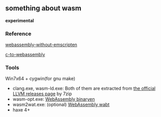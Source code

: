 something about wasm
--------

**experimental**

### Reference

[webassembly-without-emscripten](http://schellcode.github.io/webassembly-without-emscripten)

[c-to-webassembly](https://surma.dev/things/c-to-webassembly/)

### Tools

Win7x64 + cygwin(for gnu make)

* clang.exe, wasm-ld.exe: Both of them are extracted from [the official LLVM releases page] by 7zip
* wasm-opt.exe: [WebAssembly binaryen]
* wasm2wat.exe: (optional) [WebAssembly wabt]
* haxe 4+

[emscripten]:https://github.com/emscripten-core/emscripten
[WebAssembly binaryen]:https://github.com/WebAssembly/binaryen
[WebAssembly wabt]:https://github.com/WebAssembly/wabt
[the official LLVM releases page]:https://releases.llvm.org/download.html
